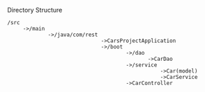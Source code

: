 Directory Structure

	/src
         ->/main
                 ->/java/com/rest
                                  ->CarsProjectApplication
                                  ->/boot
                                          ->/dao
                                                 ->CarDao
                                          ->/service
                                                     ->Car(model)
                                                     ->CarService
                                          ->CarController

